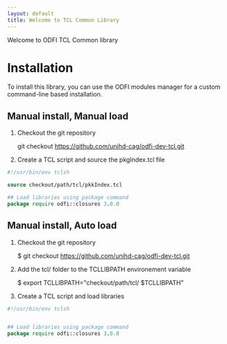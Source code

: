 ```yaml
---
layout: default
title: Welcome to TCL Common Library
---
```



Welcome to ODFI TCL Common library

# Installation

To install this library, you can use the ODFI modules manager for a custom command-line based installation.

## Manual install, Manual load

1. Checkout the git repository
    
    git checkout https://github.com/unihd-cag/odfi-dev-tcl.git

2. Create a TCL script and source the pkgIndex.tcl file

~~~~~~ tcl
#!/usr/bin/env tclsh

source checkout/path/tcl/pkkIndex.tcl

## Load libraries using package command
package require odfi::closures 3.0.0
~~~~~~~~~~~~~~

## Manual install, Auto load

1. Checkout the git repository
    
    $ git checkout https://github.com/unihd-cag/odfi-dev-tcl.git

2. Add the tcl/ folder to the TCLLIBPATH environement variable

    $ export TCLLIBPATH="checkout/path/tcl/ $TCLLIBPATH"

2. Create a TCL script and load libraries

~~~~~~ tcl
#!/usr/bin/env tclsh


## Load libraries using package command
package require odfi::closures 3.0.0
~~~~~~~~~~~~~~

